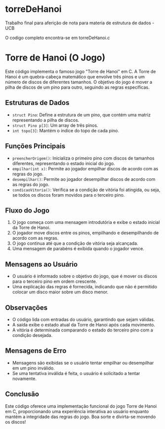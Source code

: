 # torreDeHanoi
Trabalho final para aferição de nota para materia de estrutura de dados - UCB

O codigo completo encontra-se em torreDeHanoi.c


# Torre de Hanoi (O Jogo)

Este código implementa o famoso jogo "Torre de Hanoi" em C. A Torre de Hanoi é um quebra-cabeça matemático que envolve três pinos e um número de discos de diferentes tamanhos. O objetivo do jogo é mover a pilha de discos de um pino para outro, seguindo as regras específicas.

## Estruturas de Dados
- `struct Pino`: Define a estrutura de um pino, que contém uma matriz representando a pilha de discos.
- `struct Pino p[3]`: Um array de três pinos.
- `int topo[3]`: Mantém o índice do topo de cada pino.

## Funções Principais
- `preencherOrigem()`: Inicializa o primeiro pino com discos de tamanhos diferentes, representando o estado inicial do jogo.
- `empilhar(int x)`: Permite ao jogador empilhar discos de acordo com as regras do jogo.
- `desempilhar()`: Permite ao jogador desempilhar discos de acordo com as regras do jogo.
- `condicaoVitoria()`: Verifica se a condição de vitória foi atingida, ou seja, se todos os discos foram movidos para o terceiro pino.

## Fluxo do Jogo
1. O jogo começa com uma mensagem introdutória e exibe o estado inicial da Torre de Hanoi.
2. O jogador move discos entre os pinos, empilhando e desempilhando de acordo com as regras.
3. O jogo continua até que a condição de vitória seja alcançada.
4. Uma mensagem de parabéns é exibida quando o jogador vence.

## Mensagens ao Usuário
- O usuário é informado sobre o objetivo do jogo, que é mover os discos para o terceiro pino em ordem crescente.
- Uma explicação das regras é fornecida, indicando que não é permitido colocar um disco maior sobre um disco menor.

## Observações
- O código lida com entradas do usuário, garantindo que sejam válidas.
- A saída exibe o estado atual da Torre de Hanoi após cada movimento.
- A vitória é determinada comparando o estado do terceiro pino com a condição desejada.

## Mensagens de Erro
- Mensagens são exibidas se o usuário tentar empilhar ou desempilhar em um pino inválido.
- Se uma tentativa inválida é feita, o usuário é solicitado a tentar novamente.

## Conclusão
Este código oferece uma implementação funcional do jogo Torre de Hanoi em C, proporcionando uma experiência interativa ao usuário enquanto mantém a integridade das regras do jogo. Boa sorte e divirta-se movendo os discos!
